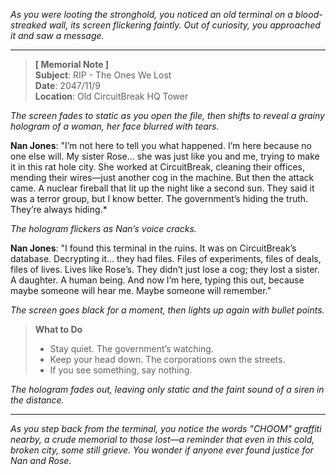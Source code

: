 *As you were looting the stronghold, you noticed an old terminal on a blood-streaked wall, its screen flickering faintly. Out of curiosity, you approached it and saw a message.*  

---

> **[ Memorial Note ]**  
> **Subject**: RIP - The Ones We Lost  
> **Date**: 2047/11/9  
> **Location**: Old CircuitBreak HQ Tower  

*The screen fades to static as you open the file, then shifts to reveal a grainy hologram of a woman, her face blurred with tears.*  

**Nan Jones**: "I’m not here to tell you what happened. I’m here because no one else will. My sister Rose... she was just like you and me, trying to make it in this rat hole city. She worked at CircuitBreak, cleaning their offices, mending their wires—just another cog in the machine. But then the attack came. A nuclear fireball that lit up the night like a second sun. They said it was a terror group, but I know better. The government’s hiding the truth. They’re always hiding.*  

*The hologram flickers as Nan’s voice cracks.*  

**Nan Jones**: "I found this terminal in the ruins. It was on CircuitBreak’s database. Decrypting it... they had files. Files of experiments, files of deals, files of lives. Lives like Rose’s. They didn’t just lose a cog; they lost a sister. A daughter. A human being. And now I’m here, typing this out, because maybe someone will hear me. Maybe someone will remember."  

*The screen goes black for a moment, then lights up again with bullet points.*  

> **What to Do**  
> - Stay quiet. The government’s watching.  
> - Keep your head down. The corporations own the streets.  
> - If you see something, say nothing.  

*The hologram fades out, leaving only static and the faint sound of a siren in the distance.*  

--- 

*As you step back from the terminal, you notice the words "CHOOM" graffiti nearby, a crude memorial to those lost—a reminder that even in this cold, broken city, some still grieve. You wonder if anyone ever found justice for Nan and Rose.*